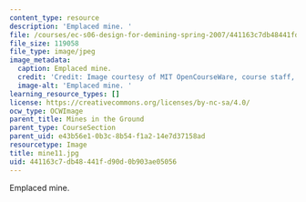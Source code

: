 ```yaml
---
content_type: resource
description: 'Emplaced mine. '
file: /courses/ec-s06-design-for-demining-spring-2007/441163c7db48441fd90d0b903ae05056_mine11.jpg
file_size: 119058
file_type: image/jpeg
image_metadata:
  caption: Emplaced mine.
  credit: 'Credit: Image courtesy of MIT OpenCourseWare, course staff, and students.'
  image-alt: 'Emplaced mine. '
learning_resource_types: []
license: https://creativecommons.org/licenses/by-nc-sa/4.0/
ocw_type: OCWImage
parent_title: Mines in the Ground
parent_type: CourseSection
parent_uid: e43b56e1-0b3c-8b54-f1a2-14e7d37158ad
resourcetype: Image
title: mine11.jpg
uid: 441163c7-db48-441f-d90d-0b903ae05056
---
```

Emplaced mine. 